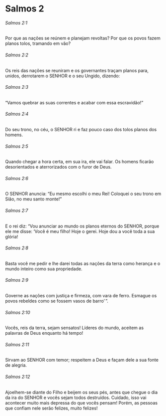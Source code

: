 # Salmos 2

###### Salmos 2:1

Por que as nações se reúnem e planejam revoltas? Por que os povos fazem planos tolos, tramando em vão?

###### Salmos 2:2

Os reis das nações se reuniram e os governantes traçam planos para, unidos, derrotarem o SENHOR e o seu Ungido, dizendo:

###### Salmos 2:3

“Vamos quebrar as suas correntes e acabar com essa escravidão!”

###### Salmos 2:4

Do seu trono, no céu, o SENHOR ri e faz pouco caso dos tolos planos dos homens.

###### Salmos 2:5

Quando chegar a hora certa, em sua ira, ele vai falar. Os homens ficarão desorientados e aterrorizados com o furor de Deus.

###### Salmos 2:6

O SENHOR anuncia: “Eu mesmo escolhi o meu Rei! Coloquei o seu trono em Sião, no meu santo monte!”

###### Salmos 2:7

E o rei diz: “Vou anunciar ao mundo os planos eternos do SENHOR, porque ele me disse: ‘Você é meu filho! Hoje o gerei. Hoje dou a você toda a sua glória!

###### Salmos 2:8

Basta você me pedir e lhe darei todas as nações da terra como herança e o mundo inteiro como sua propriedade.

###### Salmos 2:9

Governe as nações com justiça e firmeza, com vara de ferro. Esmague os povos rebeldes como se fossem vasos de barro’ ”.

###### Salmos 2:10

Vocês, reis da terra, sejam sensatos! Líderes do mundo, aceitem as palavras de Deus enquanto há tempo!

###### Salmos 2:11

Sirvam ao SENHOR com temor; respeitem a Deus e façam dele a sua fonte de alegria.

###### Salmos 2:12

Ajoelhem-se diante do Filho e beijem os seus pés, antes que chegue o dia da ira do SENHOR e vocês sejam todos destruídos. Cuidado, isso vai acontecer muito mais depressa do que vocês pensam! Porém, as pessoas que confiam nele serão felizes, muito felizes!

